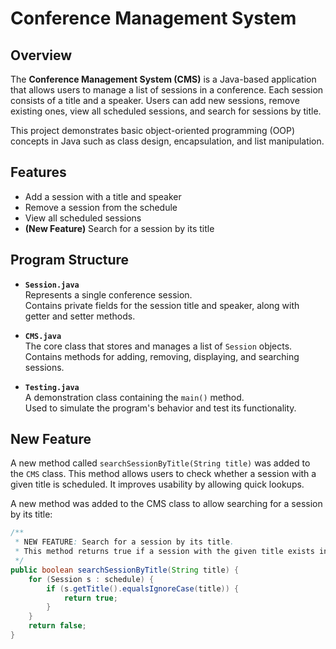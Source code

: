 # Conference Management System

## Overview

The **Conference Management System (CMS)** is a Java-based application that allows users to manage a list of sessions in a conference. Each session consists of a title and a speaker. Users can add new sessions, remove existing ones, view all scheduled sessions, and search for sessions by title.

This project demonstrates basic object-oriented programming (OOP) concepts in Java such as class design, encapsulation, and list manipulation.

## Features

- Add a session with a title and speaker
- Remove a session from the schedule
- View all scheduled sessions
- **(New Feature)** Search for a session by its title

## Program Structure

- **`Session.java`**  
  Represents a single conference session.  
  Contains private fields for the session title and speaker, along with getter and setter methods.

- **`CMS.java`**  
  The core class that stores and manages a list of `Session` objects.  
  Contains methods for adding, removing, displaying, and searching sessions.

- **`Testing.java`**  
  A demonstration class containing the `main()` method.  
  Used to simulate the program's behavior and test its functionality.

## New Feature

A new method called `searchSessionByTitle(String title)` was added to the `CMS` class. This method allows users to check whether a session with a given title is scheduled. It improves usability by allowing quick lookups.

A new method was added to the CMS class to allow searching for a session by its title:

```java
/**
 * NEW FEATURE: Search for a session by its title.
 * This method returns true if a session with the given title exists in the schedule.
 */
public boolean searchSessionByTitle(String title) {
    for (Session s : schedule) {
        if (s.getTitle().equalsIgnoreCase(title)) {
            return true;
        }
    }
    return false;
}
